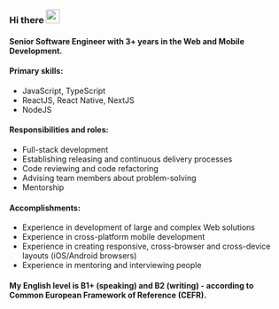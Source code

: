 ### Hi there <img src="https://c.tenor.com/Wx9IEmZZXSoAAAAi/hi.gif" height="25" width="25"/>

#### Senior Software Engineer with 3+ years in the Web and Mobile Development.

#### Primary skills:
- JavaScript, TypeScript
- ReactJS, React Native, NextJS
- NodeJS

#### Responsibilities and roles:
- Full-stack development
- Establishing releasing and continuous delivery processes
- Code reviewing and code refactoring
- Advising team members about problem-solving
- Mentorship

#### Accomplishments:
- Experience in development of large and complex Web solutions
- Experience in cross-platform mobile development
- Experience in creating responsive, cross-browser and cross-device layouts (iOS/Android browsers)
- Experience in mentoring and interviewing people

#### My English level is B1+ (speaking) and B2 (writing) - according to Common European Framework of Reference (CEFR).
